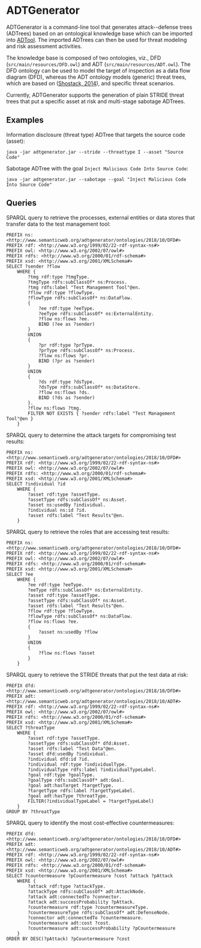 # ADTGenerator

ADTGenerator is a command-line tool that generates attack--defense trees (ADTrees) based on an ontological knowledge base which can be imported into [ADTool](http://satoss.uni.lu/members/piotr/adtool/). The imported ADTrees can then be used for threat modeling and risk assessment activities.

The knowledge base is composed of two ontologies, viz., DFD (`src/main/resources/DFD.owl`) and ADT (`src/main/resources/ADT.owl`). The DFD ontology can be used to model the target of inspection as a data flow diagram (DFD), whereas the ADT ontology models (generic) threat trees, which are based on ([Shostack, 2014](https://www.wiley.com/en-us/Threat+Modeling%3A+Designing+for+Security-p-9781118809990)), and specific threat scenarios.

Currently, ADTGenerator supports the generation of plain STRIDE threat trees that put a specific asset at risk and multi-stage sabotage ADTrees.

## Examples

Information disclosure (threat type) ADTree that targets the source code (asset): 

```
java -jar adtgenerator.jar --stride --threattype I --asset "Source Code"
```

Sabotage ADTree with the goal `Inject Malicious Code Into Source Code`:

```
java -jar adtgenerator.jar --sabotage --goal "Inject Malicious Code Into Source Code"
```

## Queries

SPARQL query to retrieve the processes, external entities or data stores that transfer data to the test management tool:

```
PREFIX ns: <http://www.semanticweb.org/adtgenerator/ontologies/2018/10/DFD#>
PREFIX rdf: <http://www.w3.org/1999/02/22-rdf-syntax-ns#>
PREFIX owl: <http://www.w3.org/2002/07/owl#>
PREFIX rdfs: <http://www.w3.org/2000/01/rdf-schema#>
PREFIX xsd: <http://www.w3.org/2001/XMLSchema#>
SELECT ?sender ?flow
	WHERE { 
		?tmg rdf:type ?tmgType.
		?tmgType rdfs:subClassOf* ns:Process.
		?tmg rdfs:label "Test Management Tool"@en.
		?flow rdf:type ?flowType.
		?flowType rdfs:subClassOf* ns:DataFlow.
		{
			?ee rdf:type ?eeType.
			?eeType rdfs:subClassOf* ns:ExternalEntity.
			?flow ns:flows ?ee.
			BIND (?ee as ?sender)
		}
		UNION
		{
			?pr rdf:type ?prType.
			?prType rdfs:subClassOf* ns:Process.
			?flow ns:flows ?pr.
			BIND (?pr as ?sender)
		}
		UNION
		{
			?ds rdf:type ?dsType.
			?dsType rdfs:subClassOf* ns:DataStore.
			?flow ns:flows ?ds.
			BIND (?ds as ?sender)
		}.
		?flow ns:flows ?tmg.
		FILTER NOT EXISTS { ?sender rdfs:label "Test Management Tool"@en }
	}
```

SPARQL query to determine the attack targets for compromising test results:

```
PREFIX ns: <http://www.semanticweb.org/adtgenerator/ontologies/2018/10/DFD#>
PREFIX rdf: <http://www.w3.org/1999/02/22-rdf-syntax-ns#>
PREFIX owl: <http://www.w3.org/2002/07/owl#>
PREFIX rdfs: <http://www.w3.org/2000/01/rdf-schema#>
PREFIX xsd: <http://www.w3.org/2001/XMLSchema#>
SELECT ?individual ?id
	WHERE { 
		?asset rdf:type ?assetType.
		?assetType rdfs:subClassOf* ns:Asset.
		?asset ns:usedBy ?individual.
		?individual ns:id ?id.
		?asset rdfs:label "Test Results"@en.
	}
```

SPARQL query to retrieve the roles that are accessing test results:

```
PREFIX ns: <http://www.semanticweb.org/adtgenerator/ontologies/2018/10/DFD#>
PREFIX rdf: <http://www.w3.org/1999/02/22-rdf-syntax-ns#>
PREFIX owl: <http://www.w3.org/2002/07/owl#>
PREFIX rdfs: <http://www.w3.org/2000/01/rdf-schema#>
PREFIX xsd: <http://www.w3.org/2001/XMLSchema#>
SELECT ?ee
	WHERE {
		?ee rdf:type ?eeType.
		?eeType rdfs:subClassOf* ns:ExternalEntity.
		?asset rdf:type ?assetType.
		?assetType rdfs:subClassOf* ns:Asset.
		?asset rdfs:label "Test Results"@en.
		?flow rdf:type ?flowType.
		?flowType rdfs:subClassOf* ns:DataFlow.
		?flow ns:flows ?ee.
		{
			?asset ns:usedBy ?flow
		}
		UNION
		{
			?flow ns:flows ?asset
		}
	}
```

SPARQL query to retrieve the STRIDE threats that put the test data at risk:

```
PREFIX dfd: <http://www.semanticweb.org/adtgenerator/ontologies/2018/10/DFD#>
PREFIX adt: <http://www.semanticweb.org/adtgenerator/ontologies/2018/10/ADT#>
PREFIX rdf: <http://www.w3.org/1999/02/22-rdf-syntax-ns#>
PREFIX owl: <http://www.w3.org/2002/07/owl#>
PREFIX rdfs: <http://www.w3.org/2000/01/rdf-schema#>
PREFIX xsd: <http://www.w3.org/2001/XMLSchema#>
SELECT ?threatType
	WHERE { 
		?asset rdf:type ?assetType.
		?assetType rdfs:subClassOf* dfd:Asset.
		?asset rdfs:label "Test Data"@en.
		?asset dfd:usedBy ?individual.
		?individual dfd:id ?id.
		?individual rdf:type ?individualType.
		?individualType rdfs:label ?individualTypeLabel.
		?goal rdf:type ?goalType.
		?goalType rdfs:subClassOf* adt:Goal.
		?goal adt:hasTarget ?targetType.
		?targetType rdfs:label ?targetTypeLabel.
		?goal adt:hasType ?threatType.
		FILTER(?individualTypeLabel = ?targetTypeLabel)
	}
GROUP BY ?threatType
```

SPARQL query to identify the most cost-effective countermeasures:

```
PREFIX dfd: <http://www.semanticweb.org/adtgenerator/ontologies/2018/10/DFD#>
PREFIX adt: <http://www.semanticweb.org/adtgenerator/ontologies/2018/10/ADT#>
PREFIX rdf: <http://www.w3.org/1999/02/22-rdf-syntax-ns#>
PREFIX owl: <http://www.w3.org/2002/07/owl#>
PREFIX rdfs: <http://www.w3.org/2000/01/rdf-schema#>
PREFIX xsd: <http://www.w3.org/2001/XMLSchema#>
SELECT ?countermeasure ?pCountermeasure ?cost ?attack ?pAttack
	WHERE { 
		?attack rdf:type ?attackType.
		?attackType rdfs:subClassOf* adt:AttackNode.
		?attack adt:connectedTo ?connector.
		?attack adt:successProbability ?pAttack.
		?countermeasure rdf:type ?countermeasureType.
		?countermeasureType rdfs:subClassOf* adt:DefenseNode.
		?connector adt:connectedTo ?countermeasure.
		?countermeasure adt:cost ?cost.
		?countermeasure adt:successProbability ?pCountermeasure
	}
ORDER BY DESC(?pAttack) ?pCountermeasure ?cost
```